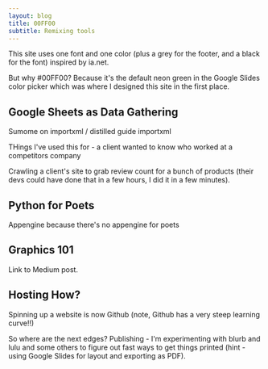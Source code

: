 ```yaml
---
layout: blog
title: 00FF00
subtitle: Remixing tools
---
```


This site uses one font and one color (plus a grey for the footer, and a black for the font) inspired by ia.net.

But why #00FF00? Because it's the default neon green in the Google Slides color picker which was where I designed this site in the first place.


## Google Sheets as Data Gathering

Sumome on importxml / distilled guide importxml

THings I've used this for - a client wanted to know who worked at a competitors company

Crawling a client's site to grab review count for a bunch of products (their devs could have done that in a few hours, I did it in a few minutes).

## Python for Poets

Appengine because there's no appengine for poets

## Graphics 101

Link to Medium post.

## Hosting How?

Spinning up a website is now Github (note, Github has a very steep learning curve!!)


So where are the next edges? Publishing - I'm experimenting with blurb and lulu and some others to figure out fast ways to get things printed (hint - using Google Slides for layout and exporting as PDF).






